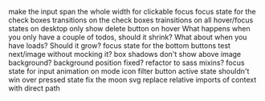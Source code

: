 make the input span the whole width for clickable focus
focus state for the check boxes
transitions on the check boxes
trainsitions on all hover/focus states
on desktop only show delete button on hover
What happens when you only have a couple of todos, should it shrink?
What about when you have loads? Should it grow?
focus state for the bottom buttons
test next/image without mocking it?
box shadows don't show above image background?
background position fixed?
refactor to sass mixins?
focus state for input
animation on mode icon
filter button active state shouldn't win over pressed state
fix the moon svg
replace relative imports of context with direct path

